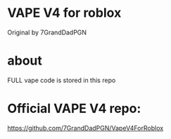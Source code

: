 # VAPE V4 for roblox
Original by 7GrandDadPGN

# about
FULL vape code is stored in this repo

# Official VAPE V4 repo:
https://github.com/7GrandDadPGN/VapeV4ForRoblox